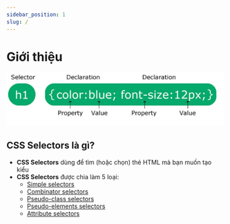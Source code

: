 ```yaml
---
sidebar_position: 1
slug: /
---
```


# Giới thiệu

![1695735465280](image/introduce/1695735465280.png "Cú pháp cơ bản trong CSS")

## CSS Selectors là gì?

- **CSS Selectors** dùng để tìm (hoặc chọn) thẻ HTML mà bạn muốn tạo kiểu
- **CSS Selectors** được chia làm 5 loại:
  - [Simple selectors](./css-selectors/simple-selectors)
  - [Combinator selectors](./css-selectors/combinator-selectors)
  - [Pseudo-class selectors](./css-selectors/pseudo-class-selectors)
  - [Pseudo-elements selectors](./css-selectors/pseudo-elements-selectors)
  - [Attribute selectors](./css-selectors/attribute-selectors)
